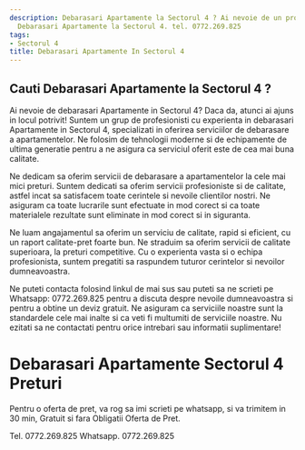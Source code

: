 ```yaml
---
description: Debarasari Apartamente la Sectorul 4 ? Ai nevoie de un profesionist in
  Debarasari Apartamente la Sectorul 4. tel. 0772.269.825
tags:
- Sectorul 4
title: Debarasari Apartamente In Sectorul 4
---
```



## Cauti Debarasari Apartamente la Sectorul 4 ?

Ai nevoie de debarasari Apartamente in Sectorul 4? Daca da, atunci ai ajuns in locul potrivit! Suntem un grup de profesionisti cu experienta in debarasari Apartamente in Sectorul 4, specializati in oferirea serviciilor de debarasare a apartamentelor. Ne folosim de tehnologii moderne si de echipamente de ultima generatie pentru a ne asigura ca serviciul oferit este de cea mai buna calitate.

Ne dedicam sa oferim servicii de debarasare a apartamentelor la cele mai mici preturi. Suntem dedicati sa oferim servicii profesioniste si de calitate, astfel incat sa satisfacem toate cerintele si nevoile clientilor nostri. Ne asiguram ca toate lucrarile sunt efectuate in mod corect si ca toate materialele rezultate sunt eliminate in mod corect si in siguranta.

Ne luam angajamentul sa oferim un serviciu de calitate, rapid si eficient, cu un raport calitate-pret foarte bun. Ne straduim sa oferim servicii de calitate superioara, la preturi competitive. Cu o experienta vasta si o echipa profesionista, suntem pregatiti sa raspundem tuturor cerintelor si nevoilor dumneavoastra.

Ne puteti contacta folosind linkul de mai sus sau puteti sa ne scrieti pe Whatsapp: 0772.269.825 pentru a discuta despre nevoile dumneavoastra si pentru a obtine un deviz gratuit. Ne asiguram ca serviciile noastre sunt la standardele cele mai inalte si ca veti fi multumiti de serviciile noastre. Nu ezitati sa ne contactati pentru orice intrebari sau informatii suplimentare!

# Debarasari Apartamente Sectorul 4 Preturi
Pentru o oferta de pret, va rog sa imi scrieti pe whatsapp, si va trimitem in 30 min, Gratuit si fara Obligatii Oferta de Pret.

Tel. 0772.269.825
Whatsapp. 0772.269.825